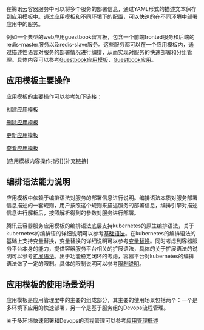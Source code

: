 ﻿在腾讯云容器服务中可以将多个服务的部署信息，通过YAML形式的描述文本保存到应用模板中。通过应用模板和不同环境下的配置，可以快速的在不同环境中部署应用中的服务。

例如一个典型的web应用guestbook留言板，包含一个前端fronted服务和后端的redis-master服务以及redis-slave服务。这些服务都可以在一个应用模板内，通过描述性语言对服务的部署情况进行编排，从而实现对服务的快速部署和分组管理。具体内容可以参考[Guestbook应用模板][1]，[Guestbook应用][2]。

## 应用模板主要操作

应用模板的主要操作可以参考如下链接：

[创建应用模板][3]

[删除应用模板][4]

[更新应用模板][5]

[查看应用模板][6]

[应用模板内容操作指引][补充链接]

## 编排语法能力说明

应用模板中依赖于编排语法对服务的部署信息进行说明。编排语法本质对服务部署信息描述的一套规则，用户按照这个规则来描述服务的部署信息，编排引擎对描述信息进行解析后，按照解析得到的参数对服务进行部署。

腾讯云容器服务应用模板的编排语法底层支持kubernetes的原生编排语法，关于kubernetes的编排语的详细说明可以参考[基础语法][7]。在kubernetes的编排语法的基础上支持变量替换，变量替换的详细说明可以参考[变量替换][8]。同时考虑到容器服务平台本身的能力，提供容器服务平台相关的扩展语法，具体的关于扩展语法的说明可以参考[扩展语法][9]。出于功能稳定闭环的考虑，容器平台对kubernetes的编排语法做了一定的限制。具体的限制说明可以参考[限制说明][10]。

## 应用模板的使用场景说明
应用模板是应用管理里中的主要的组成部分，其主要的使用场景包括两个：一个是多环境下应用的快速部署，另一个是基于服务组的Devops流程管理。

关于多环境快速部署和Devops的流程管理可以参考[应用管理概述][11]

 
  [1]: https://cloud.tencent.com/document/product/457/11951
  [2]: https://cloud.tencent.com/document/product/457/11944
  [3]: https://cloud.tencent.com/document/product/457/11949
  [4]: https://cloud.tencent.com/document/product/457/11950
  [5]: https://cloud.tencent.com/document/product/457/11954
  [6]: https://cloud.tencent.com/document/product/457/11955
  [7]: https://cloud.tencent.com/document/product/457/11957
  [8]: https://cloud.tencent.com/document/product/457/11956
  [9]: https://cloud.tencent.com/document/product/457/11956
  [10]: https://cloud.tencent.com/document/product/457/11959
  [11]: https://cloud.tencent.com/document/product/457/12198